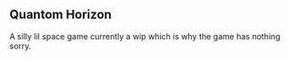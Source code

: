 ## Quantom Horizon

A silly lil space game
currently a wip which is why the game has nothing sorry.
